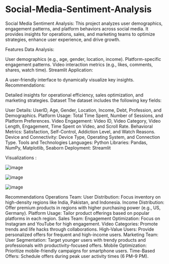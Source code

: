 # Social-Media-Sentiment-Analysis
Social Media Sentiment Analysis: This project analyzes user demographics, engagement patterns, and platform behaviors across social media. It provides insights for operations, sales, and marketing teams to optimize strategies, enhance user experience, and drive growth.


Features
Data Analysis:

User demographics (e.g., age, gender, location, income).
Platform-specific engagement patterns.
Video interaction metrics (e.g., likes, comments, shares, watch time).
Streamlit Application:

A user-friendly interface to dynamically visualize key insights.
Recommendations:

Detailed insights for operational efficiency, sales optimization, and marketing strategies.
Dataset
The dataset includes the following key fields:

User Details: UserID, Age, Gender, Location, Income, Debt, Profession, and Demographics.
Platform Usage: Total Time Spent, Number of Sessions, and Platform Preferences.
Video Engagement: Video ID, Video Category, Video Length, Engagement, Time Spent on Video, and Scroll Rate.
Behavioral Metrics: Satisfaction, Self-Control, Addiction Level, and Watch Reasons.
Device and Connectivity: Device Type, Operating System, and Connection Type.
Tools and Technologies
Languages: Python
Libraries: Pandas, NumPy, Matplotlib, Seaborn
Deployment: Streamlit

Visualizations :

![image](https://github.com/user-attachments/assets/a36178ec-4bbe-4278-9f56-4c4dd3cf041a)

![image](https://github.com/user-attachments/assets/dd2a205b-971f-4fed-a564-5b0cdeee0cf3)

![image](https://github.com/user-attachments/assets/3ecdfe61-2c83-4f7c-92de-61005a50bf43)


Recommendations
Operations Team:
User Distribution:
Focus inventory on high-density regions like India, Pakistan, and Indonesia.
Income Distribution:
Offer premium products in regions with higher purchasing power (e.g., US, Germany).
Platform Usage:
Tailor product offerings based on popular platforms in each region.
Sales Team:
Engagement Optimization:
Focus on Instagram and YouTube for high engagement.
Video Categories:
Promote trends and life hacks through collaborations.
High-Value Users:
Provide personalized offers for frequent and high-income users.
Marketing Team:
User Segmentation:
Target younger users with trendy products and professionals with productivity-focused offers.
Mobile Optimization:
Prioritize mobile-friendly campaigns for smartphone users.
Time-Based Offers:
Schedule offers during peak user activity times (6 PM–9 PM).
